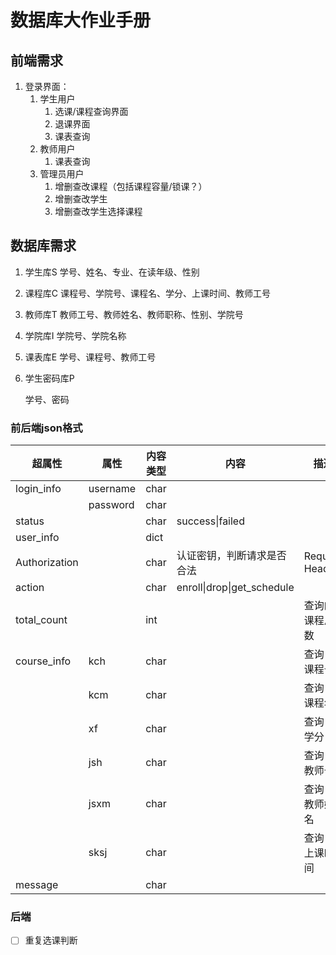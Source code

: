 # 数据库大作业手册

## 前端需求

1. 登录界面：
   1. 学生用户
      1. 选课/课程查询界面
      2. 退课界面
      3. 课表查询
   2. 教师用户
      1. 课表查询
   3. 管理员用户
      1. 增删查改课程（包括课程容量/锁课？）
      2. 增删查改学生
      3. 增删查改学生选择课程

## 数据库需求

1. 学生库S
   学号、姓名、专业、在读年级、性别
2. 课程库C
   课程号、学院号、课程名、学分、上课时间、教师工号
3. 教师库T
   教师工号、教师姓名、教师职称、性别、学院号
4. 学院库I
   学院号、学院名称
5. 课表库E
   学号、课程号、教师工号
6. 学生密码库P

   学号、密码

### 前后端json格式

| 超属性        | 属性     | 内容类型 | 内容                       | 描述           |
| ------------- | -------- | -------- | -------------------------- | -------------- |
| login_info    | username | char     |                            |                |
|               | password | char     |                            |                |
| status        |          | char     | success\|failed            |                |
| user_info     |          | dict     |                            |                |
| Authorization |          | char     | 认证密钥，判断请求是否合法 | Request Header |
| action        |          | char     | enroll\|drop\|get_schedule |                |
| total_count   |          | int      |                            | 查询的课程总数 |
| course_info   | kch      | char     |                            | 查询：课程号   |
|               | kcm      | char     |                            | 查询：课程名   |
|               | xf       | char     |                            | 查询：学分     |
|               | jsh      | char     |                            | 查询：教师号   |
|               | jsxm     | char     |                            | 查询：教师姓名 |
|               | sksj     | char     |                            | 查询：上课时间 |
| message       |          | char     |                            |                |

### 后端

* [ ] 重复选课判断
